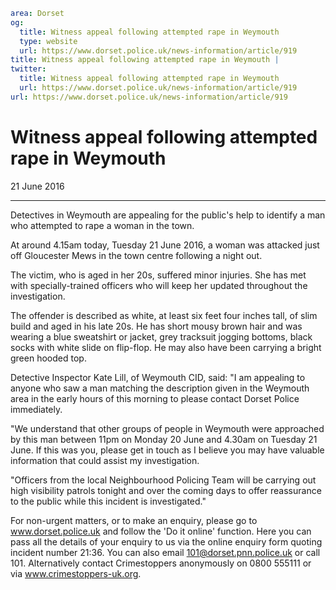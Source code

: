 ```yaml
area: Dorset
og:
  title: Witness appeal following attempted rape in Weymouth
  type: website
  url: https://www.dorset.police.uk/news-information/article/919
title: Witness appeal following attempted rape in Weymouth |
twitter:
  title: Witness appeal following attempted rape in Weymouth
  url: https://www.dorset.police.uk/news-information/article/919
url: https://www.dorset.police.uk/news-information/article/919
```

# Witness appeal following attempted rape in Weymouth

21 June 2016

* * *

Detectives in Weymouth are appealing for the public's help to identify a man who attempted to rape a woman in the town.

At around 4.15am today, Tuesday 21 June 2016, a woman was attacked just off Gloucester Mews in the town centre following a night out.

The victim, who is aged in her 20s, suffered minor injuries. She has met with specially-trained officers who will keep her updated throughout the investigation.

The offender is described as white, at least six feet four inches tall, of slim build and aged in his late 20s. He has short mousy brown hair and was wearing a blue sweatshirt or jacket, grey tracksuit jogging bottoms, black socks with white slide on flip-flop. He may also have been carrying a bright green hooded top.

Detective Inspector Kate Lill, of Weymouth CID, said: "I am appealing to anyone who saw a man matching the description given in the Weymouth area in the early hours of this morning to please contact Dorset Police immediately.

"We understand that other groups of people in Weymouth were approached by this man between 11pm on Monday 20 June and 4.30am on Tuesday 21 June. If this was you, please get in touch as I believe you may have valuable information that could assist my investigation.

"Officers from the local Neighbourhood Policing Team will be carrying out high visibility patrols tonight and over the coming days to offer reassurance to the public while this incident is investigated."

For non-urgent matters, or to make an enquiry, please go to www.dorset.police.uk and follow the 'Do it online' function. Here you can pass all the details of your enquiry to us via the online enquiry form quoting incident number 21:36. You can also email 101@dorset.pnn.police.uk or call 101. Alternatively contact Crimestoppers anonymously on 0800 555111 or via www.crimestoppers-uk.org.
